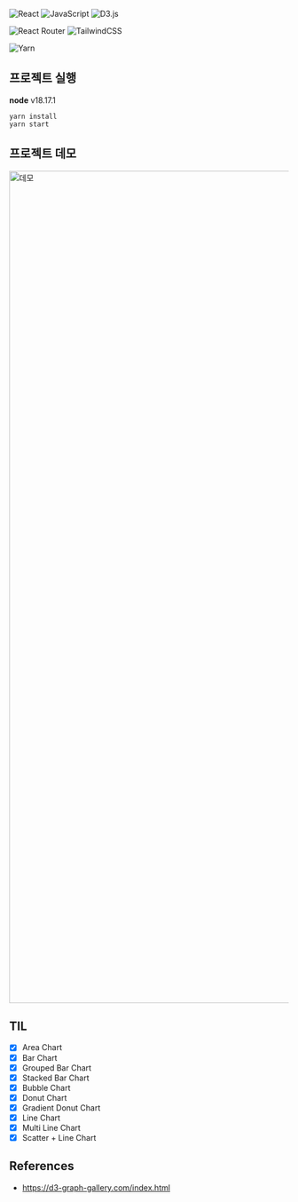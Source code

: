 <img src="https://capsule-render.vercel.app/api?section=header&type=waving&height=300&text=Study%20D3&color=gradient&fontSize=90&animation=fadeIn" alt="" />

![React](https://img.shields.io/badge/react-%2320232a.svg?style=for-the-badge&logo=react&logoColor=%2361DAFB)
![JavaScript](https://img.shields.io/badge/javascript-%23323330.svg?style=for-the-badge&logo=javascript&logoColor=%23F7DF1E)
![D3.js](https://img.shields.io/badge/D3.js-%23f9a03c.svg?style=for-the-badge&logo=d3.js&logoColor=white)

![React Router](https://img.shields.io/badge/React_Router-CA4245?style=for-the-badge&logo=react-router&logoColor=white)
![TailwindCSS](https://img.shields.io/badge/tailwindcss-%2338B2AC.svg?style=for-the-badge&logo=tailwind-css&logoColor=white)

![Yarn](https://img.shields.io/badge/yarn-%232C8EBB.svg?style=for-the-badge&logo=yarn&logoColor=white)

## 프로젝트 실행

**node** v18.17.1

```
yarn install
yarn start
```

## 프로젝트 데모

<img width="1500" alt="데모" src="https://github.com/akffkdahffkdgo77/study-d3js/assets/52883505/184cf48e-7ea8-4ab0-9edc-ab1f6320de4d">

## TIL

- [x] Area Chart
- [x] Bar Chart
- [x] Grouped Bar Chart
- [x] Stacked Bar Chart
- [x] Bubble Chart
- [x] Donut Chart
- [x] Gradient Donut Chart
- [x] Line Chart
- [x] Multi Line Chart
- [x] Scatter + Line Chart

## References
- https://d3-graph-gallery.com/index.html
